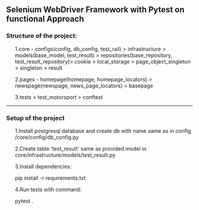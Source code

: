 <h2>Selenium WebDriver Framework with Pytest on functional Approach </strong>

<h3>Structure of the project:</h3>
<ul>1.core - configs(config, db_config, test_rail) > infrastructure > models(base_model, test_result) > repositories(base_repository, test_result_repository)> cookie > local_storage > page_object_singleton > singleton > result</ul>
<ul>2.pages - homepage(homepage, homepage_locators) > newspage(newspage, news_page_locators) > basepage</ul>
<ul>3.tests > test_motorsport > conftest</ul>
<hr><h3>Setup of the project</h3>
<ul>1.Install postgresql database and create db with name same as in config /core/config/db_config.py
</ul><ul>2.Create table 'test_result' same as provided model in core/infrastructure/models/test_result.py
</ul><ul>3.Install dependencies:</ul>
<ul>pip install -r requirements.txt</ul>
<ul>4.Run tests with command:</ul>
<ul>pytest .</ul>
